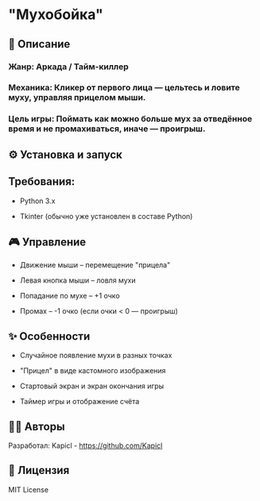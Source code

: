 # "Мухобойка"
## 📝 Описание
### Жанр: Аркада / Тайм-киллер
### Механика: Кликер от первого лица — цельтесь и ловите муху, управляя прицелом мыши.
### Цель игры: Поймать как можно больше мух за отведённое время и не промахиваться, иначе — проигрыш.

## ⚙️ Установка и запуск
## Требования:

- Python 3.x

 - Tkinter (обычно уже установлен в составе Python)

## 🎮 Управление
- Движение мыши – перемещение "прицела"

- Левая кнопка мыши – ловля мухи

- Попадание по мухе – +1 очко

- Промах – -1 очко (если очки < 0 — проигрыш)

## ✨ Особенности
- Случайное появление мухи в разных точках

- "Прицел" в виде кастомного изображения

- Стартовый экран и экран окончания игры

- Таймер игры и отображение счёта

## 👨‍💻 Авторы
Разработал: Kapicl - https://github.com/Kapicl

## 📜 Лицензия
MIT License